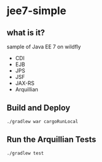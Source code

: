 # jee7-simple

## what is it?
sample of Java EE 7 on wildfly

* CDI
* EJB
* JPS
* JSF
* JAX-RS
* Arquillian


## Build and Deploy

    ./gradlew war cargoRunLocal
    

## Run the Arquillian Tests

    ./gradlew test
